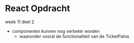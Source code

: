 # React Opdracht
week 11 deel 2

- componenten kunnen nog verbeter worden
    - waaronder vooral de functionaliteit van de TicketPaina